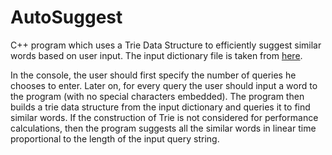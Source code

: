 # AutoSuggest
C++ program which uses a Trie Data Structure to efficiently suggest similar words based on user input. The input dictionary file is taken from <a href="https://github.com/dwyl/english-words/blob/master/words.txt">here</a>.

In the console, the user should first specify the number of queries he chooses to enter. Later on, for every query the user should input a word to the program (with no special characters embedded). The program then builds a trie data structure from the input dictionary and queries it to find similar words. If the construction of Trie is not considered for performance calculations, then the program suggests all the similar words in linear time proportional to the length of the input query string.
